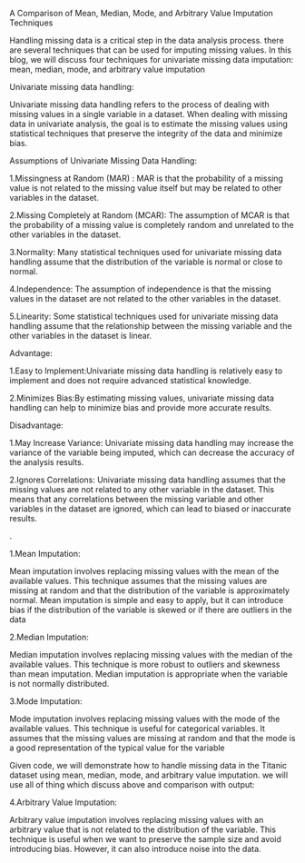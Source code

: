 A Comparison of Mean, Median, Mode, and Arbitrary Value Imputation Techniques

Handling missing data is a critical step in the data analysis process. there are several techniques that can be used for imputing missing values. In this blog, we will discuss four techniques for univariate missing data imputation: mean, median, mode, and arbitrary value imputation

Univariate missing data handling:

Univariate missing data handling refers to the process of dealing with missing values in a single variable in a dataset. When dealing with missing data in univariate analysis, the goal is to estimate the missing values using statistical techniques that preserve the integrity of the data and minimize bias.

Assumptions of Univariate Missing Data Handling:

1.Missingness at Random (MAR) :   MAR is that the probability of a missing value is not related to the missing value itself but may be related to other variables in the dataset.

2.Missing Completely at Random (MCAR): The assumption of MCAR is that the probability of a missing value is completely random and unrelated to the other variables in the dataset.

3.Normality: Many statistical techniques used for univariate missing data handling assume that the distribution of the variable is normal or close to normal.

4.Independence: The assumption of independence is that the missing values in the dataset are not related to the other variables in the dataset.

5.Linearity: Some statistical techniques used for univariate missing data handling assume that the relationship between the missing variable and the other variables in the dataset is linear.

Advantage:

1.Easy to Implement:Univariate missing data handling is relatively easy to implement and does not require advanced statistical knowledge.

2.Minimizes Bias:By estimating missing values, univariate missing data handling can help to minimize bias and provide more accurate results.

Disadvantage:

1.May Increase Variance: Univariate missing data handling may increase the variance of the variable being imputed, which can decrease the accuracy of the analysis results.

2.Ignores Correlations: Univariate missing data handling assumes that the missing values are not related to any other variable in the dataset. This means that any correlations between the missing variable and other variables in the dataset are ignored, which can lead to biased or inaccurate results.

.

1.Mean Imputation:

Mean imputation involves replacing missing values with the mean of the available values. This technique assumes that the missing values are missing at random and that the distribution of the variable is approximately normal. Mean imputation is simple and easy to apply, but it can introduce bias if the distribution of the variable is skewed or if there are outliers in the data

2.Median Imputation:

Median imputation involves replacing missing values with the median of the available values. This technique is more robust to outliers and skewness than mean imputation. Median imputation is appropriate when the variable is not normally distributed.

3.Mode Imputation:

Mode imputation involves replacing missing values with the mode of the available values. This technique is useful for categorical variables. It assumes that the missing values are missing at random and that the mode is a good representation of the typical value for the variable

Given code, we will demonstrate how to handle missing data in the Titanic dataset using mean, median, mode, and arbitrary value imputation. we will use  all of thing which discuss above and comparison with output:

4.Arbitrary Value Imputation:

Arbitrary value imputation involves replacing missing values with an arbitrary value that is not related to the distribution of the variable. This technique is useful when we want to preserve the sample size and avoid introducing bias. However, it can also introduce noise into the data.
